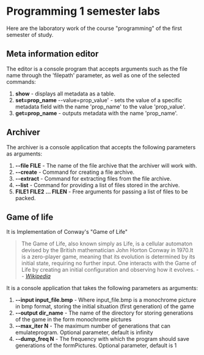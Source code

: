 # Programming 1 semester labs
Here are the laboratory work of the course "programming" of the first semester of study.

## Meta information editor
The editor is a console program that accepts arguments such as the file name through the 'filepath' parameter, as well as one of the selected commands:
1) __show__ - displays all metadata as a table.
2) __set=prop_name__ --value=prop_value' - sets the value of a specific metadata field with the name 'prop_name' to the value 'prop_value'.
3) __get=prop_name__ - outputs metadata with the name 'prop_name'.

## Archiver
The archiver is a console application that accepts the following parameters as arguments:
1) __--file FILE__ - The name of the file archive that the archiver will work with.
2) __--create__ - Command for creating a file archive.
3) __--extract__ - Command for extracting files from the file archive.
4) __--list__ - Command for providing a list of files stored in the archive.
5) __FILE1 FILE2 ... FILEN__ - Free arguments for passing a list of files to be packed.

## Game of life
It is Implementation of Conway's "Game of Life"
>The Game of Life, also known simply as Life, is a cellular automaton devised by the British mathematician John Horton Conway in 1970.It is a zero-player game, meaning that its evolution is determined by its initial state, requiring no further input. One interacts with the Game of Life by creating an initial configuration and observing how it evolves.
> -- <cite>[Wikipedia](https://en.wikipedia.org/wiki/Conway%27s_Game_of_Life)</cite>
> 
It is a console application that takes the following parameters as arguments:
1) __--input input_file.bmp__ - Where input_file.bmp is a monochrome picture in bmp format, storing the initial situation (first generation) of the game
2) __--output dir_name__ - The name of the directory for storing generations of the game in the form monochrome pictures
3) __--max_iter N__ - The maximum number of generations that can emulateprogram. Optional parameter, default is infinity
4) __--dump_freq N__ - The frequency with which the program should save generations of the formPictures. Optional parameter, default is 1
